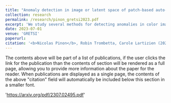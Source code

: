```yaml
---
title: "Anomaly detection in image or latent space of patch-based auto-encoders for industrial image analysis"
collection: research
permalink: /research/pinon_gretsi2023.pdf
excerpt: 'We study several methods for detecting anomalies in color images, constructed on patch-based auto-encoders. Wecompare the performance of three types of methods based, first, on the error between the original image and its reconstruction,second, on the support estimation of the normal image distribution in the latent space, and third, on the error between the originalimage and a restored version of the reconstructed image. These methods are evaluated on the industrial image database MVTecADand compared to two competitive state-of-the-art methods.'
date: 2023-07-01
venue: 'GRETSI'
paperurl: 
citation: '<b>Nicolas Pinon</b>, Robin Trombetta, Carole Lartizien (2023). &quot;Anomaly detection in image or latent space of patch-based auto-encoders for industrial image analysis&quot; <i>XXIXème Colloque Francophone de Traitement du Signal et des Images</i>.'
---
```


The contents above will be part of a list of publications, if the user clicks the link for the publication than the contents of section will be rendered as a full page, allowing you to provide more information about the paper for the reader. When publications are displayed as a single page, the contents of the above "citation" field will automatically be included below this section in a smaller font.


'https://arxiv.org/pdf/2307.02495.pdf'
